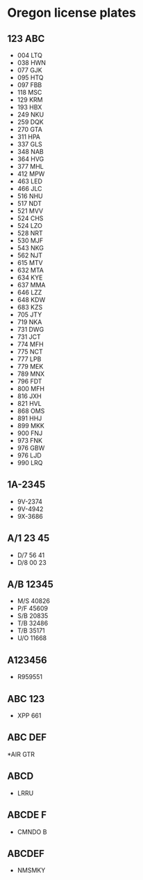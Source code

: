 # Oregon license plates
## 123 ABC
* 004 LTQ
* 038 HWN
* 077 GJK
* 095 HTQ
* 097 FBB
* 118 MSC
* 129 KRM
* 193 HBX
* 249 NKU
* 259 DQK
* 270 GTA
* 311 HPA
* 337 GLS
* 348 NAB
* 364 HVG
* 377 MHL
* 412 MPW
* 463 LED
* 466 JLC
* 516 NHU
* 517 NDT
* 521 MVV
* 524 CHS
* 524 LZO
* 528 NRT
* 530 MJF
* 543 NKG
* 562 NJT
* 615 MTV
* 632 MTA
* 634 KYE
* 637 MMA
* 646 LZZ
* 648 KDW
* 683 KZS
* 705 JTY
* 719 NKA
* 731 DWG
* 731 JCT
* 774 MFH
* 775 NCT
* 777 LPB
* 779 MEK
* 789 MNX
* 796 FDT
* 800 MFH
* 816 JXH
* 821 HVL
* 868 OMS
* 891 HHJ
* 899 MKK
* 900 FNJ
* 973 FNK
* 976 GBW
* 976 LJD
* 990 LRQ

## 1A-2345
* 9V-2374
* 9V-4942
* 9X-3686

## A/1 23 45
* D/7 56 41
* D/8 00 23

## A/B 12345
* M/S 40826
* P/F 45609
* S/B 20835
* T/B 32486
* T/B 35171
* U/O 11668

## A123456
* R959551

## ABC 123
* XPP 661

## ABC DEF
*AIR GTR

## ABCD
* LRRU

## ABCDE F
* CMNDO B

## ABCDEF
* NMSMKY
